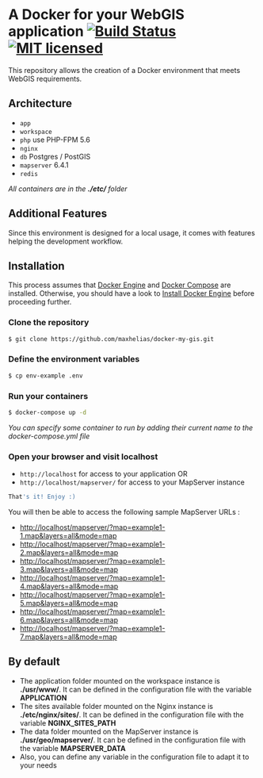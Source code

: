 # A Docker for your WebGIS application [![Build Status](https://travis-ci.org/maxhelias/docker-my-gis.svg?branch=master)](https://travis-ci.org/maxhelias/docker-my-gis) [![MIT licensed](https://img.shields.io/badge/license-MIT-blue.svg)](https://github.com/maxhelias/docker-my-gis/blob/master/LICENSE)


This repository allows the creation of a Docker environment that meets WebGIS requirements.

## Architecture
* `app`
* `workspace`
* `php` use PHP-FPM 5.6
* `nginx`
* `db` Postgres / PostGIS
* `mapserver` 6.4.1
* `redis`

_All containers are in the **./etc/** folder_

## Additional Features
Since this environment is designed for a local usage, it comes with features helping the development workflow.

## Installation
This process assumes that [Docker Engine](https://www.docker.com/docker-engine) and [Docker Compose](https://docs.docker.com/compose/) are installed.
Otherwise, you should have a look to [Install Docker Engine](https://docs.docker.com/engine/installation/) before proceeding further.

### Clone the repository
```bash
$ git clone https://github.com/maxhelias/docker-my-gis.git
```

### Define the environment variables
```bash
$ cp env-example .env
```


### Run your containers
```bash
$ docker-compose up -d
```

_You can specify some container to run by adding their current name to the docker-compose.yml file_

### Open your browser and visit localhost
* `http://localhost` for access to your application
 OR
* `http://localhost/mapserver/` for access to your MapServer instance

```bash
That's it! Enjoy :)
```

You will then be able to access the following sample MapServer URLs :

* <http://localhost/mapserver/?map=example1-1.map&layers=all&mode=map>
* <http://localhost/mapserver/?map=example1-2.map&layers=all&mode=map>
* <http://localhost/mapserver/?map=example1-3.map&layers=all&mode=map>
* <http://localhost/mapserver/?map=example1-4.map&layers=all&mode=map>
* <http://localhost/mapserver/?map=example1-5.map&layers=all&mode=map>
* <http://localhost/mapserver/?map=example1-6.map&layers=all&mode=map>
* <http://localhost/mapserver/?map=example1-7.map&layers=all&mode=map>

## By default

* The application folder mounted on the workspace instance is **./usr/www/**. It can be defined in the configuration file with the variable **APPLICATION**
* The sites available folder mounted on the Nginx instance is **./etc/nginx/sites/**. It can be defined in the configuration file with the variable **NGINX_SITES_PATH**
* The data folder mounted on the MapServer instance is **./usr/geo/mapserver/**. It can be defined in the configuration file with the variable **MAPSERVER_DATA**
* Also, you can define any variable in the configuration file to adapt it to your needs